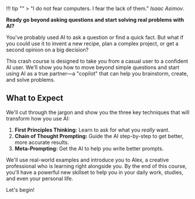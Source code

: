 !!! tip ""
    > "I do not fear computers. I fear the lack of them." _Isaac Asimov_.

**Ready go beyond asking questions and start solving real problems with AI?**

You've probably used AI to ask a question or find a quick fact. But what if you could use it to invent a new recipe, plan a complex project, or get a second opinion on a big decision?

This crash course is designed to take you from a casual user to a confident AI user. We'll show you how to move beyond simple questions and start using AI as a true partner—a "copilot" that can help you brainstorm, create, and solve problems.

## What to Expect

We'll cut through the jargon and show you the three key techniques that will transform how you use AI:

1. **First Principles Thinking:** Learn to ask for what you _really_ want.
2. **Chain of Thought Prompting:** Guide the AI step-by-step to get better, more accurate results.
3. **Meta-Prompting:** Get the AI to help you write better prompts.

We'll use real-world examples and introduce you to Alex, a creative professional who is learning right alongside you. By the end of this course, you'll have a powerful new skillset to help you in your daily work, studies, and even your personal life.

Let's begin!
